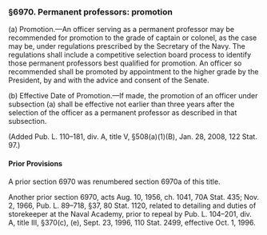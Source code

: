 ### §6970. Permanent professors: promotion ###

(a) Promotion.—An officer serving as a permanent professor may be recommended for promotion to the grade of captain or colonel, as the case may be, under regulations prescribed by the Secretary of the Navy. The regulations shall include a competitive selection board process to identify those permanent professors best qualified for promotion. An officer so recommended shall be promoted by appointment to the higher grade by the President, by and with the advice and consent of the Senate.

(b) Effective Date of Promotion.—If made, the promotion of an officer under subsection (a) shall be effective not earlier than three years after the selection of the officer as a permanent professor as described in that subsection.

(Added Pub. L. 110–181, div. A, title V, §508(a)(1)(B), Jan. 28, 2008, 122 Stat. 97.)

#### Prior Provisions ####

A prior section 6970 was renumbered section 6970a of this title.

Another prior section 6970, acts Aug. 10, 1956, ch. 1041, 70A Stat. 435; Nov. 2, 1966, Pub. L. 89–718, §37, 80 Stat. 1120, related to detailing and duties of storekeeper at the Naval Academy, prior to repeal by Pub. L. 104–201, div. A, title III, §370(c), (e), Sept. 23, 1996, 110 Stat. 2499, effective Oct. 1, 1996.